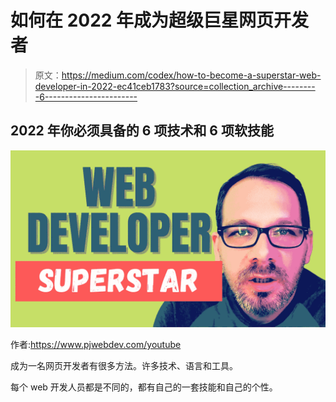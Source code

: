 # 如何在 2022 年成为超级巨星网页开发者

> 原文：<https://medium.com/codex/how-to-become-a-superstar-web-developer-in-2022-ec41ceb1783?source=collection_archive---------6----------------------->

## 2022 年你必须具备的 6 项技术和 6 项软技能

![](img/37f23fdd065742da7e4676f27750efee.png)

作者:https://www.pjwebdev.com/youtube

成为一名网页开发者有很多方法。许多技术、语言和工具。

每个 web 开发人员都是不同的，都有自己的一套技能和自己的个性。